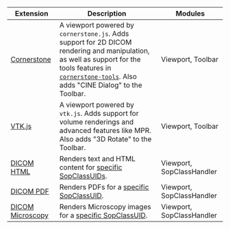<table>
    <thead>
        <tr>
            <th>Extension</th>
            <th>Description</th>
            <th>Modules</th>
        </tr>
    </thead>
    <tbody>
        <!-- CORNERSTONE.js -->
        <tr>
            <td>
                <a href="https://www.npmjs.com/package/@ohif/extension-cornerstone">
                    Cornerstone
                </a>
            </td>
            <td>
                A viewport powered by <code>cornerstone.js</code>. Adds support for 2D DICOM rendering and manipulation, as well as support for the tools features in <a href="https://tools.cornerstonejs.org/examples/"><code>cornerstone-tools</code></a>. Also adds "CINE Dialog" to the Toolbar.
            </td>
            <td>Viewport, Toolbar</td>
        </tr>
        <!-- VTK.js -->
        <tr>
            <td>
                <a href="https://www.npmjs.com/package/@ohif/extension-vtk">
                    VTK.js
                </a>
            </td>
            <td>
                A viewport powered by <code>vtk.js</code>. Adds support for volume renderings and advanced features like MPR. Also adds "3D Rotate" to the Toolbar.
            </td>
            <td>Viewport, Toolbar</td>
        </tr>
        <tr>
            <td>
                <a href="https://www.npmjs.com/package/@ohif/extension-dicom-html">DICOM HTML</a>
            </td>
            <td>
                Renders text and HTML content for <a href="https://github.com/OHIF/Viewers/blob/master/extensions/dicom-html/src/OHIFDicomHtmlSopClassHandler.js#L4-L12">specific SopClassUIDs</a>.
            </td>
            <td>Viewport, SopClassHandler</td>
        </tr>
        <tr>
            <td>
                <a href="https://www.npmjs.com/package/@ohif/extension-dicom-pdf">DICOM PDF</a>
            </td>
            <td>
                Renders PDFs for a <a href="https://github.com/OHIF/Viewers/blob/master/extensions/dicom-pdf/src/OHIFDicomPDFSopClassHandler.js#L4-L6">specific SopClassUID</a>.
            </td>
            <td>Viewport, SopClassHandler</td>
        </tr>
        <tr>
            <td>
                <a href="https://www.npmjs.com/package/@ohif/extension-dicom-microscopy">DICOM Microscopy</a>
            </td>
            <td>
                Renders Microscopy images for a <a href="https://github.com/OHIF/Viewers/blob/master/extensions/dicom-microscopy/src/DicomMicroscopySopClassHandler.js#L5-L7">specific SopClassUID</a>.
            </td>
            <td>Viewport, SopClassHandler</td>
        </tr>
    </tbody>
</table>
